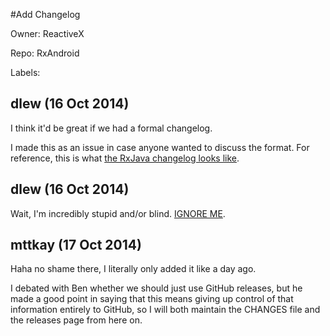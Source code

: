 #Add Changelog

Owner: ReactiveX

Repo: RxAndroid

Labels: 

## dlew (16 Oct 2014)

I think it'd be great if we had a formal changelog.

I made this as an issue in case anyone wanted to discuss the format. For reference, this is what [the RxJava changelog looks like](https://github.com/ReactiveX/RxJava/blob/1.x/CHANGES.md).


## dlew (16 Oct 2014)

Wait, I'm incredibly stupid and/or blind. [IGNORE ME](https://www.youtube.com/watch?v=aGbPs5y3oz8).


## mttkay (17 Oct 2014)

Haha no shame there, I literally only added it like a day ago.

I debated with Ben whether we should just use GitHub releases, but he made
a good point in saying that this means giving up control of that
information entirely to GitHub, so I will both maintain the CHANGES file
and the releases page from here on.


